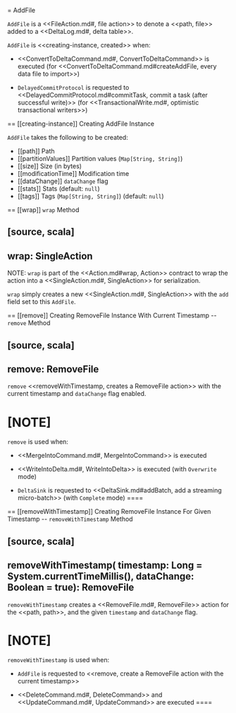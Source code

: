 = AddFile

`AddFile` is a <<FileAction.md#, file action>> to denote a <<path, file>> added to a <<DeltaLog.md#, delta table>>.

`AddFile` is <<creating-instance, created>> when:

* <<ConvertToDeltaCommand.md#, ConvertToDeltaCommand>> is executed (for <<ConvertToDeltaCommand.md#createAddFile, every data file to import>>)

* `DelayedCommitProtocol` is requested to <<DelayedCommitProtocol.md#commitTask, commit a task (after successful write)>> (for <<TransactionalWrite.md#, optimistic transactional writers>>)

== [[creating-instance]] Creating AddFile Instance

`AddFile` takes the following to be created:

* [[path]] Path
* [[partitionValues]] Partition values (`Map[String, String]`)
* [[size]] Size (in bytes)
* [[modificationTime]] Modification time
* [[dataChange]] `dataChange` flag
* [[stats]] Stats (default: `null`)
* [[tags]] Tags (`Map[String, String]`) (default: `null`)

== [[wrap]] `wrap` Method

[source, scala]
----
wrap: SingleAction
----

NOTE: `wrap` is part of the <<Action.md#wrap, Action>> contract to wrap the action into a <<SingleAction.md#, SingleAction>> for serialization.

`wrap` simply creates a new <<SingleAction.md#, SingleAction>> with the `add` field set to this `AddFile`.

== [[remove]] Creating RemoveFile Instance With Current Timestamp -- `remove` Method

[source, scala]
----
remove: RemoveFile
----

`remove` <<removeWithTimestamp, creates a RemoveFile action>> with the current timestamp and `dataChange` flag enabled.

[NOTE]
====
`remove` is used when:

* <<MergeIntoCommand.md#, MergeIntoCommand>> is executed

* <<WriteIntoDelta.md#, WriteIntoDelta>> is executed (with `Overwrite` mode)

* `DeltaSink` is requested to <<DeltaSink.md#addBatch, add a streaming micro-batch>> (with `Complete` mode)
====

== [[removeWithTimestamp]] Creating RemoveFile Instance For Given Timestamp -- `removeWithTimestamp` Method

[source, scala]
----
removeWithTimestamp(
  timestamp: Long = System.currentTimeMillis(),
  dataChange: Boolean = true): RemoveFile
----

`removeWithTimestamp` creates a <<RemoveFile.md#, RemoveFile>> action for the <<path, path>>, and the given `timestamp` and `dataChange` flag.

[NOTE]
====
`removeWithTimestamp` is used when:

* `AddFile` is requested to <<remove, create a RemoveFile action with the current timestamp>>

* <<DeleteCommand.md#, DeleteCommand>> and <<UpdateCommand.md#, UpdateCommand>> are executed
====
